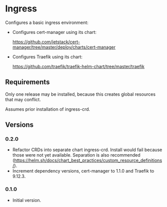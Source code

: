 # Ingress

Configures a basic ingress environment:

- Configures cert-manager using its chart:

  <https://github.com/jetstack/cert-manager/tree/master/deploy/charts/cert-manager>
  
- Configures Traefik using its chart:

  <https://github.com/traefik/traefik-helm-chart/tree/master/traefik>

## Requirements
  
Only one release may be installed, because this creates global resources that may conflict.

Assumes prior installation of ingress-crd.

## Versions

### 0.2.0

- Refactor CRDs into separate chart ingress-crd.
  Install would fail because those were not yet available.
  Separation is also recommended (<https://helm.sh/docs/chart_best_practices/custom_resource_definitions/>).
- Increment dependency versions, cert-manager to 1.1.0 and Traefik to 9.12.3.

### 0.1.0

- Initial version.
